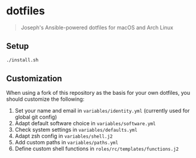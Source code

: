 # dotfiles
> Joseph's Ansible-powered dotfiles for macOS and Arch Linux

## Setup
```bash
./install.sh
```

## Customization
When using a fork of this repository as the basis for your own dotfiles, you should customize the following:

1) Set your name and email in `variables/identity.yml` (currently used for global git config)
2) Adapt default software choice in `variables/software.yml`
3) Check system settings in `variables/defaults.yml`
4) Adapt zsh config in `variables/shell.j2`
5) Add custom paths in `variables/paths.yml`
6) Define custom shell functions in `roles/rc/templates/functions.j2`
